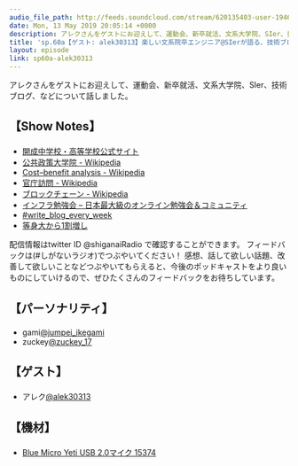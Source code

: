 ```yaml
---
audio_file_path: http://feeds.soundcloud.com/stream/620135403-user-194620696-sp60a-alek30313.mp3
date: Mon, 13 May 2019 20:05:14 +0000
description: アレクさんをゲストにお迎えして、運動会、新卒就活、文系大学院、SIer、技術ブログ、などについて話しました。
title: 'sp.60a【ゲスト: alek30313】楽しい文系院卒エンジニア@SIerが語る、技術ブログを週1で書くためのコツ'
layout: episode
link: sp60a-alek30313
---
```


<p><span>アレクさんをゲストにお迎えして、運動会、新卒就活、文系大学院、SIer、技術ブログ、などについて話しました。</span></p>
<h2>
  <p>【Show Notes】</p>
</h2>
<ul>
  <li><a href="https://kaiseigakuen.jp/" target="_blank">開成中学校・高等学校公式サイト</a></li>
  <li><a href="https://ja.wikipedia.org/wiki/%E5%85%AC%E5%85%B1%E6%94%BF%E7%AD%96%E5%A4%A7%E5%AD%A6%E9%99%A2" target="_blank">公共政策大学院 - Wikipedia</a></li>
  <li><a href="https://en.wikipedia.org/wiki/Cost%E2%80%93benefit_analysis" target="_blank">Cost–benefit analysis - Wikipedia</a></li>
  <li><a href="https://ja.wikipedia.org/wiki/%E5%AE%98%E5%BA%81%E8%A8%AA%E5%95%8F" target="_blank">官庁訪問 - Wikipedia</a></li>
  <li><a href="https://ja.wikipedia.org/wiki/%E3%83%96%E3%83%AD%E3%83%83%E3%82%AF%E3%83%81%E3%82%A7%E3%83%BC%E3%83%B3" target="_blank">ブロックチェーン - Wikipedia</a></li>
  <li><a href="https://wp.infra-workshop.tech/" target="_blank">インフラ勉強会 – 日本最大級のオンライン勉強会＆コミュニティ</a></li>
  <li><a href="https://twitter.com/hashtag/write_blog_every_week?f=tweets&vertical=default" target="_blank">#write_blog_every_week</a></li>
  <li><a href="https://alek3.hatenablog.com/" target="_blank">等身大から1割増し</a></li>
</ul>
<p><span>
  配信情報はtwitter ID @shiganaiRadio で確認することができます。
  フィードバックは(#しがないラジオ)でつぶやいてください！
  感想、話して欲しい話題、改善して欲しいことなどつぶやいてもらえると、今後のポッドキャストをより良いものにしていけるので、ぜひたくさんのフィードバックをお待ちしています。
</span></p>
<h2>
  <p>【パーソナリティ】</p>
</h2>
<ul>
  <li>gami<a href="https://twitter.com/jumpei_ikegami" target="_blank">@jumpei_ikegami</a></li>
  <li>zuckey<a href="https://twitter.com/zuckey_17" target="_blank">@zuckey_17</a></li>
</ul>
<h2>
  <p>【ゲスト】</p>
</h2>
<ul>
  <li>アレク<a href="https://twitter.com/alek30313" target="_blank">@alek30313</a></li>
</ul>
<h2>
  <p>【機材】</p>
</h2>
<ul>
  <li><a href="http://amzn.to/2tlkud3" target="_blank">Blue Micro Yeti USB 2.0マイク 15374</a></li>
</ul>
